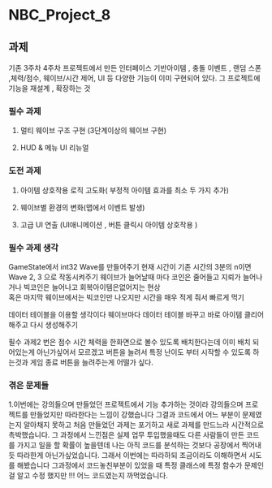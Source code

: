 # NBC_Project_8

## 과제
기존 3주차 4주차 프로젝트에서 만든 인터페이스 기반아이템 , 충돌 이벤트 , 랜덤 스폰 ,체력/점수, 웨이브/시간 제어, UI 등 다양한 기능이 이미 구현되어 있다.
그 프로젝트에 기능을 재설계 , 확장하는 것

### 필수 과제
1. 멀티 웨이브 구조 구현 (3단계이상의 웨이브 구현)
   
2.  HUD & 메뉴 UI 리뉴얼


### 도전 과제

1. 아이템 상호작용 로직 고도화( 부정적 아이템 효과를 최소 두 가지 추가)

2. 웨이브별 환경의 변화(맵에서 이벤트 발생)

3. 고급 UI 연출 (UI애니메이션 , 버튼 클릭시 아이템 상호작용  )

### 필수 과제 생각 
GameState에서 int32 Wave를 만들어주기
현재 시간이 기존 시간의 3분의 n이면 Wave 2, 3 으로 작동시켜주기
웨이브가 늘어날때 마다 코인은 줄어들고 지뢰가 늘어나거나 빅코인은 늘어나고 회복아이템은없어지는 현상  
혹은 마지막 웨이브에서는 빅코인만 나오지만 시간을 매우 적게 줘서 빠르게 먹기

데이터 테이블을 이용할 생각이다 웨이브마다 데이터 테이블 바꾸고 바로 아이템 클리어해주고 다시 생성해주기

필수 과제2 번은 
점수 시간 체력을 한화면으로 볼수 있도록 배치한다는데 이미 배치 되어있는게 아닌가싶어서 모르겠고
버튼을 늘려서 특정 난이도 부터 시작할 수 있도록 하는것과 게임 종료 버튼을 늘려주는게 어떨가 싶다.


### 겪은 문제들
1.이번에는 강의들으며 만들었던 프로젝트에서 기능 추가하는 것이라 강의들으며 프로젝트를 만들었지만 따라한다는 느낌이 강했습니다
그결과 코드에서 어느 부분이 문제였는지 알아채지 못하고 처음 만들었던 과제는 포기하고 새로 과제를 만드느라 시간적으로 촉박했습니다.
그 과정에서 느낀점은 실제 업무 투입했을때도 다른 사람들이 만든 코드를 가지고 일을 할 확률이 높을텐데
나는 아직 코드를 분석하는 것보다 공장에서 찍어내듯 따라한게 아닌가싶었습니다. 
그래서 이번에는 따라하되 조금이라도 이해하면서 시도를 해봤습니다 그과정에서 코드놓친부분이 있었을 때 특정 클래스에 특정 함수가 문제인걸
알고 수정 했지만 !!! 어느 코드였는지 까먹었습니다.
